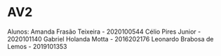 # AV2

Alunos: Amanda Frasão Teixeira - 2020100544
        Célio Pires Junior - 2020101140
        Gabriel Holanda Motta - 2016202176
        Leonardo Brabosa de Lemos - 2019101353
